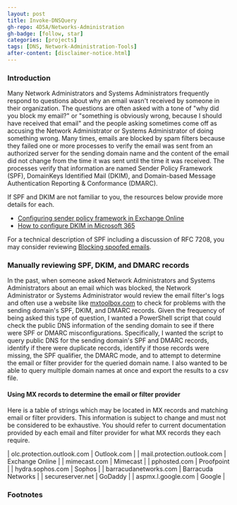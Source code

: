 ```yaml
---
layout: post
title: Invoke-DNSQuery
gh-repo: 4D5A/Networks-Administration
gh-badge: [follow, star]
categories: [projects]
tags: [DNS, Network-Administration-Tools]
after-content: [disclaimer-notice.html]
---
```

### Introduction
Many Network Administrators and Systems Administrators frequently respond to questions about why an email wasn't received by someone in their organization. The questions are often asked with a tone of "why did you block my email?" or "something is obviously wrong, because I should have received that email" and the people asking sometimes come off as accusing the Network Administrator or Systems Administrator of doing something wrong. Many times, emails are blocked by spam filters because they failed one or more processes to verify the email was sent from an authorized server for the sending domain name and the content of the email did not change from the time it was sent until the time it was received. The processes verify that information are named Sender Policy Framework (SPF), DomainKeys Identified Mail (DKIM), and Domain-based Message Authentication Reporting & Conformance (DMARC).    

If SPF and DKIM are not familiar to you, the resources below provide more details for each.

- [Configuring sender policy framework in Exchange Online](https://4d5a.github.io/2022-04-23-configuring-sender-policy-framework-in-exchange-online/)
- [How to configure DKIM in Microsoft 365](https://4d5a.github.io/2022-04-23-how-to-configure-dkim-in-microsoft-365/)

For a technical description of SPF including a discussion of RFC 7208, you may consider reviewing [Blocking spoofed emails](https://4d5a.github.io/2021-12-11-blocking-spoofed-emails/).

### Manually reviewing SPF, DKIM, and DMARC records
In the past, when someone asked Network Administrators and Systems Administrators about an email which was blocked, the Network Administrator or Systems Administrator would review the email filter's logs and often use a website like [mxtoolbox.com](https://www.mxtoolbox.com) to check for problems with the sending domain's SPF, DKIM, and DMARC records. Given the frequency of being asked this type of question, I wanted a PowerShell script that could check the public DNS information of the sending domain to see if there were SPF or DMARC misconfigurations. Specifically, I wanted the script to query public DNS for the sending domain's SPF and DMARC records, identify if there were duplicate records, identify if those records were missing, the SPF qualifier, the DMARC mode, and to attempt to determine the email or filter provider for the queried domain name. I also wanted to be able to query multiple domain names at once and export the results to a csv file.

#### Using MX records to determine the email or filter provider

Here is a table of strings which may be located in MX records and matching email or filter providers. This information is subject to change and must not be considered to be exhaustive. You should refer to current documentation provided by each email and filter provider for what MX records they each require.

| olc.protection.outlook.com | Outlook.com |
| mail.protection.outlook.com | Exchange Online |
| mimecast.com | Mimecast |
| pphosted.com | Proofpoint |
| hydra.sophos.com | Sophos |
| barracudanetworks.com | Barracuda Networks |
| secureserver.net | GoDaddy |
| aspmx.l.google.com | Google |



### Footnotes
